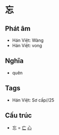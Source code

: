 # 忘

## Phát âm
* Hán Việt: Wàng
* Hán Việt: vong

## Nghĩa
* quên

## Tags
* Hán Việt: Sơ cấp//25

## Cấu trúc
* 忘 = [亡](亡.md) [心](心.md)

<script>window.HANZI_FIELD='忘';</script>